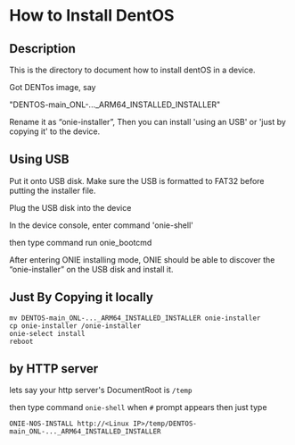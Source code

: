 # How to Install DentOS

## Description

This is the directory to document how to install dentOS in a device.

Got DENTos image, say

"DENTOS-main_ONL-..._ARM64_INSTALLED_INSTALLER"

Rename it as “onie-installer”, Then you can install 'using an USB' or 'just by copying it' to the device.

## Using USB

Put it onto USB disk. Make sure the USB is formatted to FAT32 before putting the installer file.

Plug the USB disk into the device

In the device console, enter command 'onie-shell'

then type command run onie_bootcmd

After entering ONIE installing mode, ONIE should be able to discover the “onie-installer” on the USB disk and install it.

## Just By Copying it locally

```Shell
mv DENTOS-main_ONL-..._ARM64_INSTALLED_INSTALLER onie-installer
cp onie-installer /onie-installer
onie-select install
reboot
```

## by HTTP server

lets say your http server's  DocumentRoot is `/temp`

then type command `onie-shell` when `#` prompt appears then just type

`ONIE-NOS-INSTALL http://<Linux IP>/temp/DENTOS-main_ONL-..._ARM64_INSTALLED_INSTALLER`


